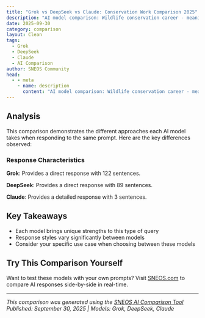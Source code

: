 ```yaml
---
title: "Grok vs DeepSeek vs Claude: Conservation Work Comparison 2025"
description: "AI model comparison: Wildlife conservation career - meaningful work with living wage..."
date: 2025-09-30
category: comparison
layout: Clean
tags:
  - Grok
  - DeepSeek
  - Claude
  - AI Comparison
author: SNEOS Community
head:
  - - meta
    - name: description
      content: "AI model comparison: Wildlife conservation career - meaningful work with living wage..."
---
```


<ChatComparison
  title="Grok vs DeepSeek vs Claude: Conservation Work Comparison 2025"
  prompt="Wildlife conservation career - meaningful work with living wage"
  :responses='{
    "Grok": "A career in wildlife conservation can be deeply meaningful, as it involves protecting endangered species, preserving habitats, and contributing to the health of ecosystems. While the field is often associated with passion-driven work, securing a living wage is a valid and achievable goal with the right preparation, skills, and career path. Below, I\u2019ll outline key considerations, potential job roles, educational requirements, and strategies to ensure a sustainable income while doing impactful work in wildlife conservation.\n\n### Why Wildlife Conservation is Meaningful\n- **Impact on the Planet**: You contribute to saving species from extinction, restoring ecosystems, and combating climate change.\n- **Connection to Nature**: Many roles involve fieldwork, allowing you to work directly with animals and natural environments.\n- **Community and Global Reach**: Conservation often involves educating communities, influencing policy, and collaborating internationally to protect biodiversity.\n\n### Challenges with Pay in Wildlife Conservation\nIt\u2019s important to acknowledge that some entry-level or nonprofit roles in wildlife conservation may offer lower salaries, especially in comparison to corporate or tech industries. This is often due to limited funding for conservation projects and high demand for roles (many people are drawn to this field). However, with experience, specialization, and strategic career choices, you can achieve a living wage and even a comfortable income while doing meaningful work.\n\n### What Constitutes a Living Wage?\nA \u0022living wage\u0022 varies depending on location, cost of living, and personal circumstances. In the U.S., for example, a living wage might range from $40,000 to $60,000 annually in many areas, though it can be higher in expensive cities. Research the cost of living in your desired location to set realistic income goals. Tools like MIT\u2019s Living Wage Calculator can help.\n\n### Career Paths in Wildlife Conservation with a Living Wage\nHere are some roles in wildlife conservation, their potential salaries, and how to position yourself for higher earnings. Salary data is based on U.S. averages from sources like the Bureau of Labor Statistics (BLS), Glassdoor, and PayScale (as of 2023):\n\n1. **Wildlife Biologist**\n   - **Description**: Study animals and their habitats, conduct research, and develop conservation plans.\n   - **Salary**: $63,000\u2013$80,000/year (median, per BLS). Senior roles or those in government agencies can exceed $100,000.\n   - **Education**: Bachelor\u2019s degree minimum (often in biology, ecology, or wildlife science); a master\u2019s or Ph.D. for advanced research or higher pay.\n   - **Tip for Higher Pay**: Work for federal or state agencies (e.g., U.S. Fish and Wildlife Service) rather than smaller nonprofits; these roles often come with benefits and job security.\n\n2. **Conservation Scientist / Natural Resource Manager**\n   - **Description**: Manage land and natural resources, oversee restoration projects, and advise on sustainable practices.\n   - **Salary**: $61,000\u2013$85,000/year (median, per BLS). Senior positions can reach six figures.\n   - **Education**: Bachelor\u2019s degree in environmental science, forestry, or related field; advanced degrees for leadership roles.\n   - **Tip for Higher Pay**: Focus on roles in government or consulting firms that work with large-scale projects or private landowners.\n\n3. **Environmental Consultant**\n   - **Description**: Advise businesses, governments, or organizations on environmental regulations, impact assessments, and conservation strategies.\n   - **Salary**: $60,000\u2013$100,000\u002B/year depending on experience and specialization.\n   - **Education**: Bachelor\u2019s degree in environmental science or related field; certifications (e.g., Certified Environmental Professional) can boost pay.\n   - **Tip for Higher Pay**: Work for private firms or specialize in high-demand areas like renewable energy or climate adaptation.\n\n4. **Wildlife Veterinarian**\n   - **Description**: Provide medical care to wild animals, often in zoos, rehabilitation centers, or field settings.\n   - **Salary**: $90,000\u2013$120,000\u002B/year (median for veterinarians, per BLS). Specialized exotic animal vets can earn more.\n   - **Education**: Doctor of Veterinary Medicine (DVM) degree; additional training in wildlife medicine.\n   - **Tip for Higher Pay**: Work for well-funded zoos, aquariums, or international conservation organizations.\n\n5. **Park Ranger (Federal or State Parks)**\n   - **Description**: Protect national or state parks, educate visitors, and assist with conservation efforts.\n   - **Salary**: $40,000\u2013$70,000/year (federal roles via National Park Service often pay better than state roles).\n   - **Education**: Bachelor\u2019s degree often preferred; some roles require only a high school diploma with experience.\n   - **Tip for Higher Pay**: Aim for federal positions (GS-5 to GS-9 pay grades) and seek promotions to supervisory roles.\n\n6. **Nonprofit Director or Program Manager**\n   - **Description**: Lead conservation programs, manage budgets, and fundraise for organizations like the World Wildlife Fund (WWF) or local groups.\n   - **Salary**: $50,000\u2013$100,000\u002B/year for mid- to senior-level roles.\n   - **Education**: Bachelor\u2019s degree; often an MBA or master\u2019s in nonprofit management for higher roles.\n   - **Tip for Higher Pay**: Build skills in fundraising, grant writing, and leadership to advance to executive positions in larger organizations.\n\n7. **Wildlife Policy Analyst or Advocate**\n   - **Description**: Work on legislation, policy development, or advocacy to protect wildlife and habitats.\n   - **Salary**: $50,000\u2013$90,000\u002B/year, especially in government or large NGOs.\n   - **Education**: Bachelor\u2019s or master\u2019s in environmental policy, political science, or related field.\n   - **Tip for Higher Pay**: Focus on roles in government agencies or international organizations like the United Nations Environment Programme (UNEP).\n\n8. **Ecotourism Manager or Educator**\n   - **Description**: Develop sustainable tourism programs or educate the public about conservation through museums, zoos, or guided tours.\n   - **Salary**: $40,000\u2013$70,000/year, with potential for more in high-tourism areas or private companies.\n   - **Education**: Bachelor\u2019s degree in environmental education, tourism, or related field.\n   - **Tip for Higher Pay**: Work in popular destinations or for private tour companies with premium offerings.\n\n### Steps to Build a Wildlife Conservation Career with a Living Wage\n1. **Get the Right Education**\n   - A bachelor\u2019s degree in biology, ecology, environmental science, or a related field is often the minimum requirement for most roles.\n   - Consider a master\u2019s or Ph.D. if you aim for research, academia, or leadership positions with higher pay.\n   - Look for programs with strong field components, internships, or connections to conservation organizations.\n\n2. **Gain Experience Early**\n   - Volunteer or intern with local wildlife rehab centers, national parks, or nonprofits to build skills and networks.\n   - Seek seasonal fieldwork opportunities (e.g., tracking migratory birds or monitoring sea turtles) to gain hands-on experience.\n   - Many entry-level roles are stepping stones to better-paying positions, so don\u2019t shy away from them initially.\n\n3. **Develop Marketable Skills**\n   - **Technical Skills**: Learn GIS (Geographic Information Systems), data analysis, and remote sensing for research roles.\n   - **Communication Skills**: Grant writing, public speaking, and community outreach are valuable for fundraising and advocacy.\n   - **Certifications**: Obtain credentials like Wildlife Society certification or first aid training for fieldwork.\n\n4. **Choose the Right Employer**\n   - **Government Agencies**: Federal (e.g., U.S. Fish and Wildlife Service, NOAA) and state roles often offer better salaries, benefits, and stability.\n   - **Large NGOs**: Organizations like WWF, The Nature Conservancy, or Conservation International may pay more than smaller local groups.\n   - **Private Sector**: Consulting firms, renewable energy companies, or ecotourism businesses can offer competitive wages while supporting conservation indirectly.\n\n5. **Network and Build a Reputation**\n   - Attend conferences (e.g., Society for Conservation Biology meetings) to meet professionals and learn about job openings.\n   - Publish research or contribute to conservation projects to establish credibility.\n   - Join professional organizations like The Wildlife Society for resources and job boards.\n\n6. **Balance Passion with Practicality**\n   - Be open to roles that may not involve direct fieldwork but still support conservation (e.g., policy, education, or administration), as these often pay better.\n   - Consider hybrid roles or freelancing (e.g., environmental writing or photography) to supplement income while pursuing conservation work.\n\n### Additional Considerations\n- **Location**: Be willing to relocate to areas with more opportunities or lower costs of living. International work in developing countries may offer unique experiences but sometimes lower pay.\n- **Job Security**: Government and academic roles often provide more stability than nonprofit or contract work.\n- **Work-Life Balance**: Fieldwork can be physically demanding and involve long hours or travel. Higher-paying office-based roles might offer better balance.\n- **Benefits**: Look for jobs with health insurance, retirement plans, and paid leave, which add significant value beyond salary.\n\n### Resources to Get Started\n- **Job Boards**: Check sites like Conservation Job Board (conservationjobboard.com), EcoJobs (ecojobs.com), and USAJobs.gov (for federal roles).\n- **Organizations**: Explore opportunities with WWF, The Nature Conservancy, Audubon Society, or local wildlife agencies.\n- **Scholarships/Grants**: Look for funding to offset education costs, such as those offered by the National Wildlife Federation or university programs.\n- **Mentorship**: Connect with professionals through LinkedIn or programs like the Emerging Wildlife Conservation Leaders initiative.\n\n### Final Thoughts\nA career in wildlife conservation can absolutely provide both meaningful work and a living wage, especially if you\u2019re strategic about your path. Start with entry-level roles or internships to gain experience, pursue education or certifications to increase your earning potential, and target employers with stable funding and growth opportunities. While the journey may require patience and",
    "DeepSeek": "Of course. A career in wildlife conservation that is both meaningful and provides a living wage is an achievable goal, but it often requires specific strategies. The field is competitive, and entry-level positions can be low-paying. However, with the right education, skills, and career path, you can build a stable and rewarding career.\n\nHere\u2019s a breakdown of how to navigate toward a meaningful wildlife conservation career with a living wage.\n\n### The Core Challenge\n*   **Passion vs. Pay:** Many people are willing to work for passion, which can suppress wages for entry-level field tech or volunteer roles.\n*   **Funding:** Many organizations (non-profits, government agencies) operate on grants and donations, which can limit salary budgets.\n\n### Key Strategies for a Sustainable Career\n\n1.  **Specialize, Don\u0027t Generalize:** Broad \u0022love for animals\u0022 isn\u0027t enough. Develop a high-demand, specific skill set.\n2.  **Get the Right Education:** A Bachelor\u0027s degree is often the minimum. A Master\u0027s degree is increasingly the standard for higher-paying, permanent positions.\n3.  **Gain Diverse Experience:** Combine field work with technical, analytical, or communication skills.\n4.  **Target the Right Sectors:** Some sectors simply pay better than others.\n\n---\n\n### Promising Career Paths with Living Wage Potential\n\nHere are specific roles that are known to offer better compensation and stability.\n\n#### 1. Government Agency Roles (Often the most stable)\nThese jobs typically offer good benefits, pensions, and structured pay scales.\n\n*   **Wildlife Biologist / Ecologist:** (Federal/State/Provincial)\n    *   **Employers:** U.S. Fish \u0026 Wildlife Service, National Park Service, USDA Wildlife Services, state/provincial natural resource agencies.\n    *   **What they do:** Monitor species populations, develop and implement conservation plans, conduct environmental impact assessments, write reports, and enforce regulations.\n    *   **Pay:** Often starts in the $45k - $65k range, with senior roles reaching $80k\u002B.\n*   **Conservation Officer / Game Warden:**\n    *   **Employers:** State/Provincial wildlife agencies.\n    *   **What they do:** Enforce hunting/fishing laws, protect against poaching, conduct outreach, and sometimes assist with wildlife management.\n    *   **Pay:** Varies by region but often provides a solid middle-class wage with government benefits.\n*   **Policy Analyst / Environmental Planner:**\n    *   **Employers:** EPA, Department of the Interior, state environmental departments, municipal governments.\n    *   **What they do:** Analyze the impact of policies, write legislation, review development proposals for environmental compliance.\n    *   **Pay:** Can be quite good, especially at the federal level ($60k - $90k\u002B).\n\n#### 2. Specialized Science and Technology Roles\nLeveraging technical skills is a huge advantage.\n\n*   **GIS (Geographic Information Systems) Specialist / Spatial Ecologist:**\n    *   **What they do:** Map habitats, track animal movements (using radio/GPS data), analyze landscape changes. This skill is in high demand across *all* sectors.\n    *   **Pay:** $55k - $85k\u002B.\n*   **Quantitative Ecologist / Population Modeler:**\n    *   **What they do:** Use statistics and programming (R, Python) to analyze complex population data, predict trends, and model the effects of climate change or management actions. A highly specialized and valued skill.\n    *   **Pay:** $70k - $100k\u002B, especially in consulting or federal research.\n*   **Wildlife Veterinarian or Veterinary Technician:**\n    *   **What they do:** Provide medical care to wildlife in rehabilitation centers, zoos, or in the field. Requires a DVM (Doctor of Veterinary Medicine) degree.\n    *   **Pay:** High ($80k - $120k\u002B), but requires significant education debt.\n\n#### 3. Private Sector \u0026 Consulting\nThese roles directly serve industry clients, which often leads to higher pay.\n\n*   **Environmental Consultant:**\n    *   **Employers:** Firms like AECOM, Stantec, ERM.\n    *   **What they do:** Work with developers, energy companies, etc., to ensure they comply with environmental laws (e.g., Endangered Species Act, Migratory Bird Treaty Act). Conduct surveys, write mitigation plans, and assess impact.\n    *   **Pay:** $50k - $90k\u002B. This is one of the most reliable paths to a good wage in ecology.\n\n#### 4. Non-Profit \u0026 NGO Roles (with a strategic approach)\nWhile pay can be lower, leadership and specialized roles are compensated well.\n\n*   **Program Manager / Director:** (Non-Profit)\n    *   **What they do:** Manage conservation projects, write grants, manage budgets, lead teams.\n    *   **Pay:** $60k - $100k\u002B. Moving from a \u0022Biologist\u0022 to a \u0022Manager\u0022 is a key salary jump.\n*   **Grant Writer / Development Officer:**\n    *   **What they do:** Secure funding for the organization. A person who can reliably bring in money is extremely valuable.\n    *   **Pay:** $50k - $80k\u002B.\n\n---\n\n### Your Action Plan\n\n1.  **Education:**\n    *   **Bachelor\u0027s:** Get a degree in Wildlife Biology, Ecology, Environmental Science, or a related field. **Get good grades.**\n    *   **Gain Experience in Undergrad:** Volunteer in a professor\u0027s lab, get summer internships. This is non-negotiable.\n    *   **Master\u0027s Degree:** Seriously consider it. It opens doors to higher-level, better-paying positions and allows you to specialize.\n\n2.  **Build a High-Value Skill Set:**\n    *   **Hard Skills:** Become proficient in **GIS** (ArcGIS, QGIS) and **statistical programming** (R is the standard). These are force multipliers for your resume.\n    *   **Soft Skills:** Develop excellent scientific writing, public speaking, and project management skills.\n\n3.  **Be Strategic with Early-Career Jobs:**\n    *   Take those seasonal field tech jobs to build your field skills and network, but have a plan.\n    *   After 1-2 seasons, pivot toward a role that uses a technical skill (e.g., data analysis for a project) or move into an assistant role at a government agency or consulting firm.\n\n4.  **Network Relentlessly:**\n    *   Join professional societies like **The Wildlife Society** or **Society for Conservation Biology**. Attend their conferences.\n    *   Connect with people on LinkedIn who have jobs you want. Ask for informational interviews.\n\n### Final Reality Check\n\n*   **Location Matters:** Be willing to move for the right opportunity. Jobs are not evenly distributed.\n*   **\u0022Living Wage\u0022 is Subjective:** Define what this means for you (salary, benefits, work-life balance, location).\n*   **Persistence is Key:** The path is not always linear. You may need to take a less-than-ideal job to get your foot in the door.\n\nThis career path requires more than just passion\u2014it requires strategy and business acumen. By positioning yourself as a skilled professional who solves problems, you can absolutely find deeply meaningful work that also supports a comfortable life.",
    "Claude": "Wildlife conservation offers many meaningful career paths, though compensation can vary widely. Here are some options that typically provide living wages:\n\n## Government Positions\n- **Wildlife Biologist** (federal/state agencies): $50K-$90K\u002B\n- **Park Ranger/Manager**: $45K-$80K\u002B\n- **Environmental Compliance Specialist**: $55K-$85K\u002B\n- **Research Scientist** (USGS, NOAA, etc.): $60K-$100K\u002B\n\n## Private Sector/Consulting\n- **Environmental Consultant**: $55K-$95K\u002B\n- **Wildlife Management for utilities/developers**: $60K-$90K\u002B\n- **Corporate sustainability roles**: $65K-$110K\u002B\n\n## Non-Profit Leadership\n- **Program Director/Manager**: $50K-$85K\u002B\n- **Grant Writer/Development**: $45K-$75K\u002B\n- **Conservation Scientist**: $55K-$90K\u002B\n\n## Education/Outreach\n- **Zoo/Aquarium positions**: $40K-$80K\u002B (varies widely)\n- **Environmental educator**: $35K-$65K\u002B\n- **University professor**: $60K-$120K\u002B (with PhD)\n\n## Tips for Better Compensation:\n- Pursue specialized skills (GIS, data analysis, drone technology)\n- Consider hybrid roles combining conservation with business/policy\n- Look into federal positions (often better benefits/job security)\n- Build expertise in high-demand areas like climate change adaptation\n\nWould you like me to elaborate on any specific path or discuss educational requirements for roles that interest you?"
  }'
  published-date="16:19"
/>

## Analysis

This comparison demonstrates the different approaches each AI model takes when responding to the same prompt. Here are the key differences observed:

### Response Characteristics

**Grok**: Provides a direct response with 122 sentences. 

**DeepSeek**: Provides a direct response with 89 sentences. 

**Claude**: Provides a detailed response with 3 sentences. 

## Key Takeaways

- Each model brings unique strengths to this type of query
- Response styles vary significantly between models
- Consider your specific use case when choosing between these models

## Try This Comparison Yourself

Want to test these models with your own prompts? Visit [SNEOS.com](https://sneos.com) to compare AI responses side-by-side in real-time.

---

*This comparison was generated using the [SNEOS AI Comparison Tool](https://sneos.com)*
*Published: September 30, 2025 | Models: Grok, DeepSeek, Claude*
